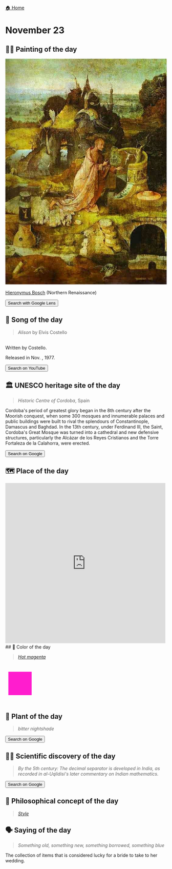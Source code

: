 
[🏠 Home](../../index.md)

# November 23

## 🧑‍🎨 Painting of the day

<img width="600" src="../img/Hieronymus_Bosch_6.jpg">

[Hieronymus Bosch](http://en.wikipedia.org/wiki/Hieronymus_Bosch) (Northern Renaissance)

<button class="btn btn-success"
onclick=" window.open('https://lens.google.com/uploadbyurl?url=https://iretes.github.io/one-a-day/data/img/Hieronymus_Bosch_6.jpg','_blank')">
Search with Google Lens
</button>

## 🎼 Song of the day

> *Alison*
by Elvis Costello

<br />Written by Costello.

Released in Nov. , 1977.

<button class="btn btn-success"
onclick=" window.open('http://www.youtube.com/search?q=Alison by Elvis Costello','_blank')">
Search on YouTube
</button>

## 🏛️ UNESCO heritage site of the day

> *Historic Centre of Cordoba*, Spain

<p>Cordoba's period of greatest glory began in the 8th century after the Moorish conquest, when some 300 mosques and innumerable palaces and public buildings were built to rival the splendours of Constantinople, Damascus and Baghdad. In the 13th century, under Ferdinand III, the Saint, Cordoba's Great Mosque was turned into a cathedral and new defensive structures, particularly the Alcázar de los Reyes Cristianos and the Torre Fortaleza de la Calahorra, were erected.</p>

<button class="btn btn-success"
onclick=" window.open('http://www.google.com/search?q=Historic Centre of Cordoba','_blank')">
Search on Google
</button>

## 🗺️ Place of the day

<iframe
src="https://www.mapcrunch.com"
name="mapcrunch"
width="500"
height="500"
allowTransparency="true"
scrolling="no"
frameborder="0"
>
</iframe>
## 🎨 Color of the day

> *[Hot magenta](https://en.wikipedia.org/wiki/Shades_of_magenta#Hot_magenta)*

<div style="color:#FF1DCE; font-size: 100px;">&#9632;</div>

## 🌿 Plant of the day

> *bitter nightshade*

<button class="btn btn-success"
onclick=" window.open('http://www.google.com/search?q=bitter nightshade','_blank')">
Search on Google
</button>

## 🧑‍🔬 Scientific discovery of the day

> *By the 5th century: The decimal separator is developed in India, as recorded in al-Uqlidisi's later commentary on Indian mathematics.*

<button class="btn btn-success"
onclick=" window.open('http://www.google.com/search?q=By the 5th century: The decimal separator is developed in India, as recorded in al-Uqlidisi s later commentary on Indian mathematics.','_blank')">
Search on Google
</button>

## 💭 Philosophical concept of the day

> *[Style](https://en.wikipedia.org/wiki/Style_(visual_arts))*

## 🗣️ Saying of the day

> *Something old, something new, something borrowed, something blue*

The collection of items that is considered lucky for a bride to take to her wedding.
